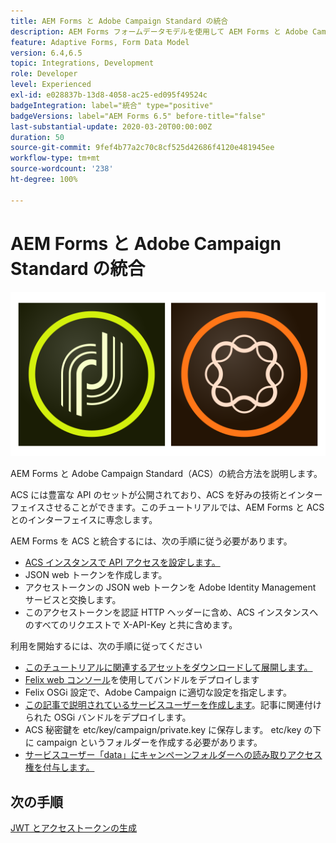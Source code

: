 ```yaml
---
title: AEM Forms と Adobe Campaign Standard の統合
description: AEM Forms フォームデータモデルを使用して AEM Forms と Adobe Campaign Standard を統合し、ACS キャンペーンプロファイル情報などを取得します。
feature: Adaptive Forms, Form Data Model
version: 6.4,6.5
topic: Integrations, Development
role: Developer
level: Experienced
exl-id: e028837b-13d8-4058-ac25-ed095f49524c
badgeIntegration: label="統合" type="positive"
badgeVersions: label="AEM Forms 6.5" before-title="false"
last-substantial-update: 2020-03-20T00:00:00Z
duration: 50
source-git-commit: 9fef4b77a2c70c8cf525d42686f4120e481945ee
workflow-type: tm+mt
source-wordcount: '238'
ht-degree: 100%

---
```


# AEM Forms と Adobe Campaign Standard の統合

![formsandcampaign](assets/helpx-cards-forms.png)

AEM Forms と Adobe Campaign Standard（ACS）の統合方法を説明します。

ACS には豊富な API のセットが公開されており、ACS を好みの技術とインターフェイスさせることができます。このチュートリアルでは、AEM Forms と ACS とのインターフェイスに専念します。

AEM Forms を ACS と統合するには、次の手順に従う必要があります。

* [ACS インスタンスで API アクセスを設定します。](https://experienceleague.adobe.com/docs/campaign-standard/using/working-with-apis/get-started-apis.html?lang=ja)
* JSON web トークンを作成します。
* アクセストークンの JSON web トークンを Adobe Identity Management サービスと交換します。
* このアクセストークンを認証 HTTP ヘッダーに含め、ACS インスタンスへのすべてのリクエストで X-API-Key と共に含めます。

利用を開始するには、次の手順に従ってください

* [このチュートリアルに関連するアセットをダウンロードして展開します。](assets/aem-forms-and-acs-bundles.zip)
* [Felix web コンソール](http://localhost:4502/system/console/bundles)を使用してバンドルをデプロイします
* Felix OSGi 設定で、Adobe Campaign に適切な設定を指定します。
* [この記事で説明されているサービスユーザーを作成します](/help/forms/adaptive-forms/service-user-tutorial-develop.md)。記事に関連付けられた OSGi バンドルをデプロイします。
* ACS 秘密鍵を etc/key/campaign/private.key に保存します。 etc/key の下に campaign というフォルダーを作成する必要があります。
* [サービスユーザー「data」にキャンペーンフォルダーへの読み取りアクセス権を付与します。](http://localhost:4502/useradmin)

## 次の手順

[JWT とアクセストークンの生成](partone.md)
